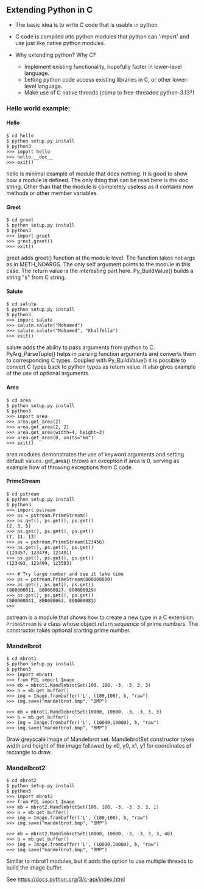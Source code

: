 ## Extending Python in C

- The basic idea is to write C code that is usable in python.
- C code is compiled into python modules that python can 'import' and use
  just like native python modules.

- Why extending python? Why C?
  - Implement existing functionality, hopefully faster in lower-level language.
  - Letting python code access existing libraries in C, or other lower-level language.
  - Make use of C native threads (comp to free-threaded python-3.13?)



### Hello world example:

#### Hello

```
$ cd hello
$ python setup.py install
$ python3
>>> import hello
>>> hello.__doc__
>>> exit()
```

hello is minimal example of module that does nothing. It is good to show how a module
is defined. The only thing that can be read here is the doc string. Other than that
the module is completely useless as it contains now methods or other member variables.


#### Greet

```
$ cd greet
$ python setup.py install
$ python3
>>> import greet
>>> greet.greet()
>>> exit()
```

greet adds greet() function at the module level. The function takes not args as in
METH_NOARGS. The only self argument points to the module in this case. The return
value is the interesting part here. Py_BuildValue() builds a string "s" from C string.


#### Salute

```
$ cd salute
$ python setup.py install
$ python3
>>> import salute
>>> salute.salute("Mohamed")
>>> salute.salute("Mohamed", "Khalfella")
>>> exit()
```

salute adds the ability to pass arguments from python to C. PyArg_ParseTuple() helps
in parsing function arguments and converts them to corresponding C types. Coupled
with Py_BuildValue() it is possible to convert C types back to python types as return
value. It also gives example of the use of optional arguments.

#### Area

```
$ cd area
$ python setup.py install
$ python3
>>> import area
>>> area.get_area(2)
>>> area.get_area(2, 2)
>>> area.get_area(width=4, height=3)
>>> area.get_area(0, units="km")
>>> exit()
```

area modules demonstrates the use of keyword arguments and setting default values. get_area() throws an exception if area is 0, serving as example how of throwing exceptions from C code.

#### PrimeStream

```
$ cd pstream
$ python setup.py install
$ python3
>>> import pstream
>>> ps = pstream.PrimeStream()
>>> ps.get(), ps.get(), ps.get()
(2, 3, 5)
>>> ps.get(), ps.get(), ps.get()
(7, 11, 13)
>>> ps = pstream.PrimeStream(123456)
>>> ps.get(), ps.get(), ps.get()
(123457, 123479, 123491)
>>> ps.get(), ps.get(), ps.get()
(123493, 123499, 123503)

>>> # Try large number and see it take time
>>> ps = pstream.PrimeStream(800000000)
>>> ps.get(), ps.get(), ps.get()
(800000011, 800000027, 800000029)
>>> ps.get(), ps.get(), ps.get()
(800000041, 800000063, 800000083)
>>>
```

pstream is a module that shows how to create a new type in a C extension. `PrimeStream` is a class whose object return sequence of prime numbers. The constructor takes optional starting prime number.


### Mandelbrot

```
$ cd mbrot1
$ python setup.py install
$ python3
>>> import mbrot1
>>> from PIL import Image
>>> mb = mbrot1.MandlebrotSet(100, 100, -3, -3, 3, 3)
>>> b = mb.get_buffer()
>>> img = Image.frombuffer('L', (100,100), b, "raw")
>>> img.save("mandelbrot.bmp", "BMP")

>>> mb = mbrot1.MandlebrotSet(10000, 10000, -3, -3, 3, 3)
>>> b = mb.get_buffer()
>>> img = Image.frombuffer('L', (10000,10000), b, "raw")
>>> img.save("mandelbrot.bmp", "BMP")
```

Draw greyscale image of Mandelbrot set. MandlebrotSet constructor takes width and height of the image followed by x0, y0, x1, y1 for coordinates of rectangle to draw.


### Mandelbrot2

```
$ cd mbrot2
$ python setup.py install
$ python3
>>> import mbrot2
>>> from PIL import Image
>>> mb = mbrot2.MandlebrotSet(100, 100, -3, -3, 3, 3, 1)
>>> b = mb.get_buffer()
>>> img = Image.frombuffer('L', (100,100), b, "raw")
>>> img.save("mandelbrot.bmp", "BMP")

>>> mb = mbrot2.MandlebrotSet(10000, 10000, -3, -3, 3, 3, 40)
>>> b = mb.get_buffer()
>>> img = Image.frombuffer('L', (10000,10000), b, "raw")
>>> img.save("mandelbrot.bmp", "BMP")
```

Similar to mbrot1 modules, but it adds the option to use multiple threads to build the image buffer.


See https://docs.python.org/3/c-api/index.html

